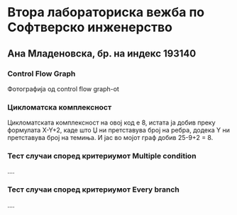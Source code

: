 # Втора лабораториска вежба по Софтверско инженерство

## Ана Младеновска, бр. на индекс 193140

###  Control Flow Graph

Фотографија од control flow graph-ot 

### Цикломатска комплексност

Цикломатската комплексност на овој код е 8, истата ја добив преку формулата X-Y+2, каде што Џ ни претставува број на ребра, додека Y ни претставува број на темиња. И јас во мојот граф добив 25-9+2 = 8.

### Тест случаи според критериумот  Multiple condition

....

### Тест случаи според критериумот Every branch

.... 



